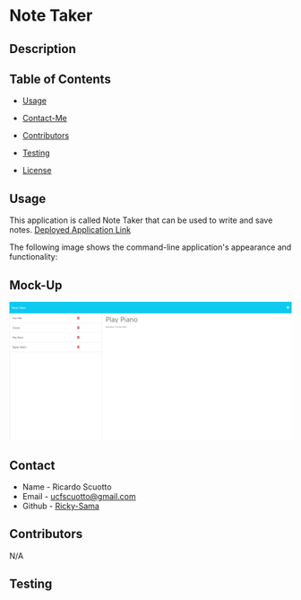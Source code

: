 # Note Taker

## Description

## Table of Contents
* [Usage](#usage)
* [Contact-Me](#contact)
* [Contributors](#contributors)
* [Testing](#testing)

* [License](#license)


## Usage
This application is called Note Taker that can be used to write and save notes. 
[Deployed Application Link](https://easy-note-taker-application-39c0c4503c26.herokuapp.com/)

The following image shows the command-line application's appearance and functionality:

## Mock-Up
![screenshot of logo](./assets/Note-Taker.png)

## Contact
* Name - Ricardo Scuotto
* Email - ucfscuotto@gmail.com
* Github - [Ricky-Sama](https://github.com/Ricky-Sama/)
## Contributors
N/A
## Testing
